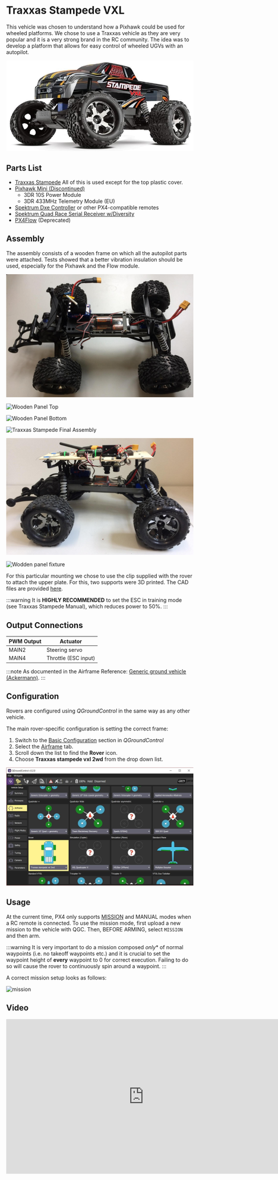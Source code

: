 # Traxxas Stampede VXL

This vehicle was chosen to understand how a Pixhawk could be used for wheeled platforms.
We chose to use a Traxxas vehicle as they are very popular and it is a very strong brand in the RC community.
The idea was to develop a platform that allows for easy control of wheeled UGVs with an autopilot.

![Traxxas Stampede VXL](../../assets/airframes/rover/traxxas_stampede_vxl/stampede.jpg)

## Parts List

* [Traxxas Stampede](https://traxxas.com/products/models/electric/stampede-vxl-tsm) All of this is used except for the top plastic cover.
* [Pixhawk Mini (Discontinued)](../flight_controller/pixhawk_mini.md)
  * 3DR 10S Power Module
  * 3DR 433MHz Telemetry Module (EU)
* [Spektrum Dxe Controller](http://www.spektrumrc.com/Products/Default.aspx?ProdId=SPM1000) or other PX4-compatible remotes
* [Spektrum Quad Race Serial Receiver w/Diversity](http://www.spektrumrc.com/Products/Default.aspx?ProdID=SPM4648)
* [PX4Flow](../sensor/px4flow.md) (Deprecated)


## Assembly

The assembly consists of a wooden frame on which all the autopilot parts were attached. 
Tests showed that a better vibration insulation should be used, especially for the Pixhawk and the Flow module.

![Stampede Chassis](../../assets/airframes/rover/traxxas_stampede_vxl/stampede_chassis.jpg)

![Wooden Panel Top](../../assets/airframes/rover/traxxas_stampede_vxl/panel_top.jpg)

![Wooden Panel Bottom](../../assets/airframes/rover/traxxas_stampede_vxl/panel_bottom.jpg)

![Traxxas Stampede Final Assembly](../../assets/airframes/rover/traxxas_stampede_vxl/final_assembly.jpg)

![Side View Final Assembly](../../assets/airframes/rover/traxxas_stampede_vxl/final_side.jpg)

![Wodden panel fixture](../../assets/airframes/rover/traxxas_stampede_vxl/mounting_detail.jpg)

For this particular mounting we chose to use the clip supplied with the rover to attach the upper plate.
For this, two supports were 3D printed.
The CAD files are provided [here](https://github.com/PX4/PX4-user_guide/raw/v1.14/assets/airframes/rover/traxxas_stampede_vxl/plane_holders.zip).

:::warning
It is **HIGHLY RECOMMENDED** to set the ESC in training mode (see Traxxas Stampede Manual), which reduces power to 50%.
:::

## Output Connections

PWM Output | Actuator
--- | ---
MAIN2 | Steering servo
MAIN4 | Throttle (ESC input)

:::note
As documented in the Airframe Reference: [Generic ground vehicle (Ackermann)](../airframes/airframe_reference.md#rover_rover_generic_ground_vehicle_(ackermann)).
:::

## Configuration

Rovers are configured using *QGroundControl* in the same way as any other vehicle.

The main rover-specific configuration is setting the correct frame:
1. Switch to the [Basic Configuration](../config/README.md) section in *QGroundControl*
1. Select the [Airframe](../config/airframe.md) tab. 
1. Scroll down the list to find the **Rover** icon. 
1. Choose **Traxxas stampede vxl 2wd** from the drop down list.

![Select Airframe](../../assets/airframes/rover/traxxas_stampede_vxl/airframe_px4_rover_traxxas_stampede_vxl_2wd.jpg)


## Usage

At the current time, PX4 only supports [MISSION](../flight_modes/mission.md) and MANUAL modes when a RC remote is connected.
To use the mission mode, first upload a new mission to the vehicle with QGC. Then, BEFORE ARMING, select `MISSION` and then arm. 

:::warning
It is very important to do a mission composed *only** of normal waypoints (i.e. no takeoff waypoints etc.) and it is crucial to set the waypoint height of **every** waypoint to 0 for correct execution.
Failing to do so will cause the rover to continuously spin around a waypoint.
:::

A correct mission setup looks as follows:

![mission](../../assets/airframes/rover/traxxas_stampede_vxl/correct_mission.jpg)
 

## Video 

<iframe width="740" height="416" src="https://www.youtube.com/embed/N3HvSKS3nCw" frameborder="0" allow="accelerometer; autoplay; clipboard-write; encrypted-media; gyroscope; picture-in-picture" allowfullscreen></iframe>
